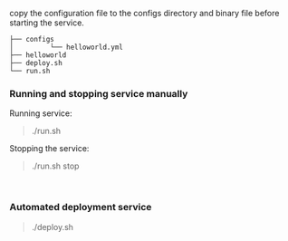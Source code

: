 
copy the configuration file to the configs directory and binary file before starting the service.

```
├── configs
│         └── helloworld.yml
├── helloworld
├── deploy.sh
└── run.sh
```

### Running and stopping service manually

Running service:

> ./run.sh

Stopping the service:

> ./run.sh stop

<br>

### Automated deployment service

> ./deploy.sh
